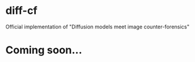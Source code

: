 # diff-cf
Official implementation of "Diffusion models meet image counter-forensics"

# Coming soon...
